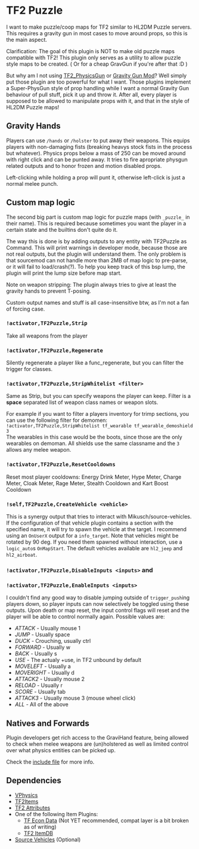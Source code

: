 # TF2 Puzzle

I want to make puzzle/coop maps for TF2 similar to HL2DM Puzzle servers.
This requires a gravity gun in most cases to move around props, so this is the main aspect.

Clarification: The goal of this plugin is NOT to make old puzzle maps compatible with TF2!
This plugin only serves as a utility to allow puzzle style maps to be created.
( Or for a cheap GravGun if you're after that :D )

But why am I not using [TF2_PhysicsGun](https://github.com/BattlefieldDuck/TF2_PhysicsGun) or
[Gravity Gun Mod](https://forums.alliedmods.net/showthread.php?p=1294817)?
Well simply put those plugin are too powerful for what I want. Those plugins implement a
Super-PhysGun style of prop handling while I want a normal Gravity Gun behaviour of pull stuff,
pick it up and throw it. After all, every player is supposed to be allowed to manipulate props
with it, and that in the style of HL2DM Puzzle maps!

## Gravity Hands

Players can use `/hands` or `/holster` to put away their weapons. 
This equips players with non-damaging fists (breaking heavys stock fists in the process but whatever).
Physics props below a mass of 250 can be moved around with right click and can be punted away.
It tries to fire apropriate physgun related outputs and to honor frozen and motion disabled props.

Left-clicking while holding a prop will punt it, otherwise left-click is just a normal melee punch.

## Custom map logic

The second big part is custom map logic for puzzle maps (with `_puzzle_` in their name). This is required
because sometimes you want the player in a certain state and the builtins don't quite do it.

The way this is done is by adding outputs to any entity with TF2Puzzle as Command. This will print warnings
in developer mode, because those are not real outputs, but the plugin will understand them. The only problem
is that sourcemod can not handle more than 2MB of map logic to pre-parse, or it will fail to load/crash(?).
To help you keep track of this bsp lump, the plugin will print the lump size before map start.

Note on weapon stripping: The plugin always tries to give at least the gravity hands to prevent T-posing.

Custom output names and stuff is all case-insensitive btw, as I'm not a fan of forcing case.

### `!activator,TF2Puzzle,Strip`
Take all weapons from the player

### `!activator,TF2Puzzle,Regenerate`
Silently regenerate a player like a func_regenerate, but you can filter the trigger for classes.

### `!activator,TF2Puzzle,StripWhitelist <filter>`
Same as Strip, but you can specify weapons the player can keep.
Filter is a **space** separated list of weapon class names or weapon slots.

For example if you want to filter a players inventory for trimp sections, you can use the following filter
for demomen:   
`!activator,TF2Puzzle,StripWhitelist tf_wearable tf_wearable_demoshield 3`    
The wearables in this case would be the boots, since those are the only wearables on demoman. All shields
use the same classname and the `3` allows any melee weapon.

### `!activator,TF2Puzzle,ResetCooldowns`
Reset most player cooldowns:
Energy Drink Meter, Hype Meter, Charge Meter, Cloak Meter, Rage Meter, Stealth Cooldown and Kart Boost Cooldown

### `!self,TF2Puzzle,CreateVehicle <vehicle>`
This is a synergy output that tries to interact with Mikusch/source-vehicles. If the configuration of
that vehicle plugin contains a section with the specified name, it will try to spawn the vehicle at the
target. I recommend using an `OnUserX` output for a `info_target`. Note that vehicles might be rotated by
90 deg. If you need them spawned without interaction, use a `logic_auto`s `OnMapStart`. The default
vehicles available are `hl2_jeep` and `hl2_airboat`.

### `!activator,TF2Puzzle,DisableInputs <inputs>` and
### `!activator,TF2Puzzle,EnableInputs <inputs>`

I couldn't find any good way to disable jumping outside of `trigger_push`ing players down, so player inputs can
now selectively be toggled using these outputs. Upon death or map reset, the input control flags will reset and
the player will be able to control normally again.
Possible values are:
* *ATTACK* - Usually mouse 1
* *JUMP* - Usually space
* *DUCK* - Crouching, usually ctrl
* *FORWARD* - Usually w
* *BACK* - Usually s
* *USE* - The actualy +use, in TF2 unbound by default
* *MOVELEFT* - Usually a
* *MOVERIGHT* - Usually d
* *ATTACK2* - Usually mouse 2
* *RELOAD* - Usually r
* *SCORE* - Usually tab
* *ATTACK3* - Usually mouse 3 (mouse wheel click)
* *ALL* - All of the above

## Natives and Forwards

Plugin developers get rich access to the GraviHand feature, being allowed to check when melee weapons are 
(un)holstered as well as limited control over what physics entities can be picked up.

Check the [include file](https://github.com/DosMike/TF2-Puzzle/blob/master/tf2puzzle.inc) for more info.

## Dependencies

* [VPhysics](https://forums.alliedmods.net/showthread.php?t=136350?t=136350)
* [TF2Items](https://forums.alliedmods.net/showthread.php?p=1050170?p=1050170)
* [TF2 Attributes](https://github.com/nosoop/tf2attributes)
* One of the following Item Plugins:
  * [TF Econ Data](https://github.com/nosoop/SM-TFEconData) (Not YET recommended, compat layer is a bit broken as of writing)
  * [TF2 ItemDB](https://forums.alliedmods.net/showthread.php?t=255885)
* [Source Vehicles](https://github.com/Mikusch/source-vehicles) (Optional)